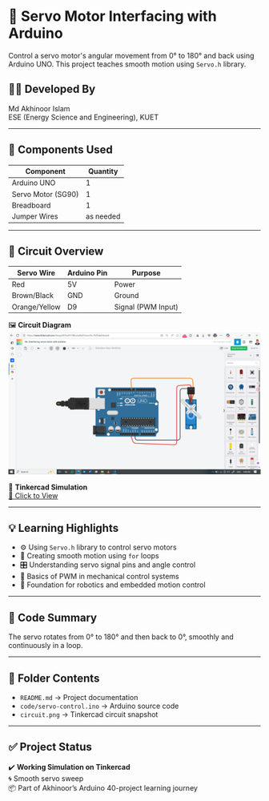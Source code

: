 # 🤖 Servo Motor Interfacing with Arduino

Control a servo motor's angular movement from 0° to 180° and back using Arduino UNO. This project teaches smooth motion using `Servo.h` library.

## 👨‍🎓 Developed By
Md Akhinoor Islam  
ESE (Energy Science and Engineering), KUET

---

## 🔧 Components Used

| Component       | Quantity |
|----------------|----------|
| Arduino UNO     | 1        |
| Servo Motor (SG90) | 1     |
| Breadboard      | 1        |
| Jumper Wires    | as needed |

---

## 🔌 Circuit Overview

| Servo Wire | Arduino Pin | Purpose          |
|------------|-------------|------------------|
| Red        | 5V          | Power             |
| Brown/Black| GND         | Ground            |
| Orange/Yellow | D9      | Signal (PWM Input) |

🖼️ **Circuit Diagram**  
![circuit](circuit.png)

🔗 **Tinkercad Simulation**  
[🔗 Click to View](https://www.tinkercad.com/things/0DGu9rY1BEx-06-interfacing-servo-motor-with-arduino)

---

## 💡 Learning Highlights

- ⚙️ Using `Servo.h` library to control servo motors
- 🔁 Creating smooth motion using `for` loops
- 🎛️ Understanding servo signal pins and angle control
- 🧠 Basics of PWM in mechanical control systems
- 🤖 Foundation for robotics and embedded motion control

---

## 🧠 Code Summary

The servo rotates from 0° to 180° and then back to 0°, smoothly and continuously in a loop.

---

## 📂 Folder Contents

- `README.md` → Project documentation  
- `code/servo-control.ino` → Arduino source code  
- `circuit.png` → Tinkercad circuit snapshot  

---

## ✅ Project Status

✔️ **Working Simulation on Tinkercad**  
🌀 Smooth servo sweep  
📦 Part of Akhinoor’s Arduino 40-project learning journey  
